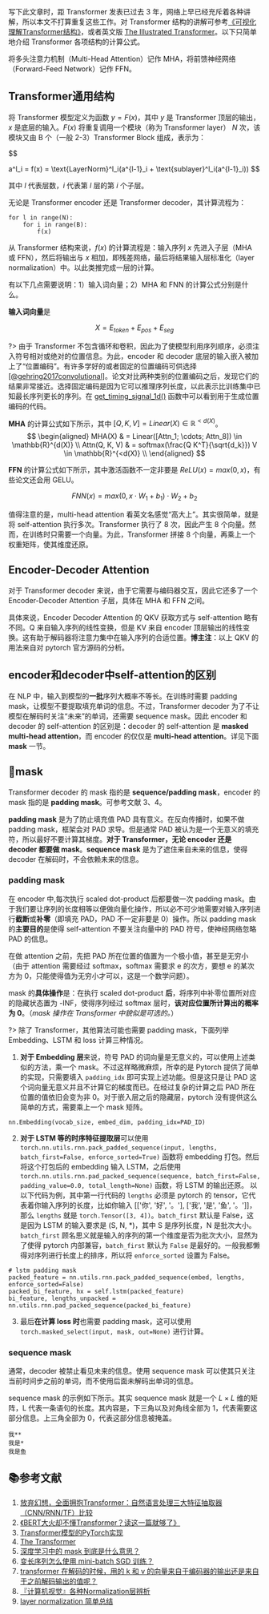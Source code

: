 写下此文章时，距 Transformer 发表已过去 3 年，网络上早已经充斥着各种讲解，所以本文不打算重复这些工作。对 Transformer 结构的讲解可参考[《可视化理解Transformer结构》](https://zhuanlan.zhihu.com/p/59629215)，或者英文版 [The Illustrated Transformer](https://jalammar.github.io/illustrated-transformer/)。以下只简单地介绍 Transformer 各项结构的计算公式。

将多头注意力机制（Multi-Head Attention）记作 MHA，将前馈神经网络（Forward-Feed Network）记作 FFN。

## Transformer通用结构

将 Transformer 模型定义为函数 $y = F(x)$，其中 $y$ 是 Transformer 顶层的输出，$x$ 是底层的输入。$F(x)$ 将重复调用一个模块（称为 Transformer layer） $N$ 次，该模块又由 B 个（一般 2-3）Transformer Block 组成，表示为：

$$

a^l_i = f(x) = \text{LayerNorm}^l_i(a^{l-1}_i + \text{sublayer}^l_i(a^{l-1}_i))
$$

其中 $l$ 代表层数，$i$ 代表第 $l$ 层的第 $i$ 个子层。

无论是 Transformer encoder 还是 Transformer decoder，其计算流程为：

```
for l in range(N):
	for i in range(B):
		f(x)
```

从 Transformer 结构来说，$f(x)$ 的计算流程是：输入序列 $x$ 先进入子层（MHA 或 FFN），然后将输出与 $x$ 相加，即残差网络，最后将结果输入层标准化（layer normalization）中。以此类推完成一层的计算。

有以下几点需要说明：1）输入词向量；2）MHA 和 FNN 的计算公式分别是什么。

**输入词向量**是

$$X = E_{token} + E_{pos} + E_{seg}
$$

?> 由于 Transformer 不包含循环和卷积，因此为了使模型利用序列顺序，必须注入符号相对或绝对的位置信息。为此，encoder 和 decoder 底层的输入嵌入被加上了“位置编码”。有许多学好的或者固定的位置编码可供选择[[@gehring2017convolutional]](#gehring2017convolutional)。论文对比两种类别的位置编码之后，发现它们的结果非常接近。选择固定编码是因为它可以推理序列长度，以此表示比训练集中已知最长序列更长的序列。在 [get_timing_signal_1d()](https://github.com/tensorflow/tensor2tensor/blob/23bd23b9830059fbc349381b70d9429b5c40a139/tensor2tensor/layers/common_attention.py#L387) 函数中可以看到用于生成位置编码的代码。

**MHA** 的计算公式如下所示，其中 $[Q, K, V] = Linear(X) \in \mathbb{R}^{<d(X)}$。
$$
\begin{aligned}
	MHA(X) & = Linear([Attn_1; \cdots; Attn_8]) \in \mathbb{R}^{d(X)} \\
	Attn(Q, K, V) & = softmax(\frac{Q K^T}{\sqrt{d_k}}) V \in \mathbb{R}^{<d(X)} \\
\end{aligned}
$$

**FFN** 的计算公式如下所示，其中激活函数不一定非要是 $ReLU(x) = max(0, x)$，有些论文还会用 $\text{GELU}$。

$$FNN(x) = max(0, x \cdot W_1 + b_1) \cdot W_2 + b_2
$$

值得注意的是，multi-head attention 看英文名感觉“高大上”。其实很简单，就是将 self-attention 执行多次。Transformer 执行了 8 次，因此产生 8 个向量。然而，在训练时只需要一个向量。为此，Transformer 拼接 8 个向量，再乘上一个权重矩阵，使其维度还原。

## Encoder-Decoder Attention
对于 Transformer decoder 来说，由于它需要与编码器交互，因此它还多了一个 Encoder-Decoder Attention 子层，具体在 MHA 和 FFN 之间。

具体来说，Encoder Decoder Attention 的 QKV 获取方式与 self-attention 略有不同。Q 来自输入序列的线性变换，但是 KV 来自 encoder 顶层输出的线性变换。这有助于解码器将注意力集中在输入序列的合适位置。**博主注**：以上 QKV 的用法来自对 pytorch 官方源码的分析。

## encoder和decoder中self-attention的区别
在 NLP 中，输入到模型的**一批**序列大概率不等长。在训练时需要 padding mask，让模型不要提取填充单词的信息。不过，Transformer decoder 为了不让模型在解码时关注“未来”的单词，还需要 sequence mask。因此 encoder 和 decoder 的 self-attention 的区别是：decoder 的 self-attention 是 **masked multi-head attention**，而 encoder 的仅仅是 **multi-head attention**。详见下面 **mask** 一节。

## 🤿mask
Transformer decoder 的 mask 指的是 **sequence/padding mask**，encoder 的 mask 指的是 **padding mask**。可参考文献 3、4。

**padding mask** 是为了防止填充值 PAD 具有意义。在反向传播时，如果不做 padding mask，框架会对 PAD 求导。但是通常 PAD 被认为是一个无意义的填充符，所以最好不要计算其梯度。**对于 Transformer，无论 encoder 还是 decoder 都要做 mask**。**sequence mask** 是为了遮住来自未来的信息，使得 decoder 在解码时，不会依赖未来的信息。

### padding mask
在 encoder 中,每次执行 scaled dot-product 后都要做一次 padding mask。由于我们要让序列的长度相等以便做向量化操作，所以必不可少地需要对输入序列进行**截断**或**补零**（即填充 PAD，PAD 不一定非要是 0）操作。所以 padding mask 的**主要目的**是使得 self-attention 不要关注向量中的 PAD 符号，使神经网络忽略 PAD 的信息。

在做 attention 之前，先把 PAD 所在位置的值置为一个极小值，甚至是无穷小（由于 attention 需要经过 softmax，softmax 需要求 e 的次方，要想 e 的某次方为 0，只能使得值为无穷小才可以，这是一个数学问题）。

mask 的**具体操作**是：在执行 scaled dot-product **后**，将序列中补零位置所对应的隐藏状态置为 -INF，使得序列经过 softmax 层时，**该对应位置所计算出的概率为 0**。（*mask 操作在 Transformer 中貌似是可选的。*）

?> 除了 Transformer，其他算法可能也需要 padding mask，下面列举 Embedding、LSTM 和 loss 计算三种情况。

1. **对于 Embedding 层**来说，符号 PAD 的词向量是无意义的，可以使用上述类似的方法，乘一个 mask。不过这样略微麻烦，所幸的是 Pytorch 提供了简单的实现，只需要填入 `padding_idx` 即可实现上述功能。但是这只是让 PAD 这个词向量无意义并且不计算它的梯度而已。在经过复杂的计算之后 PAD 所在位置的值依旧会变为非 0。对于嵌入层之后的隐藏层，pytorch 没有提供这么简单的方式，需要乘上一个 mask 矩阵。
```
nn.Embedding(vocab_size, embed_dim, padding_idx=PAD_ID)
```
2. **对于 LSTM 等的时序特征提取层**可以使用 `torch.nn.utils.rnn.pack_padded_sequence(input, lengths, batch_first=False, enforce_sorted=True)` 函数将 embedding 打包。然后将这个打包后的 embedding 输入 LSTM，之后使用 `torch.nn.utils.rnn.pad_packed_sequence(sequence, batch_first=False, padding_value=0.0, total_length=None)` 函数，将 LSTM 的输出还原。
以以下代码为例，其中第一行代码的 `lengths` 必须是 pytorch 的 tensor，它代表着你输入序列的长度，比如你输入 [['你', '好', '。'], ['我', '是', '鱼', '。']]，那么 `lengths` 就是 `torch.Tensor([3, 4])`。`batch_first` 默认是 False，这是因为 LSTM 的输入要求是 (S, N, *)，其中 S 是序列长度，N 是批次大小。`batch_first` 顾名思义就是输入的序列的第一个维度是否为批次大小，显然为了使得 pytorch 内部兼容，`batch_first` 默认为 `False` 是最好的。一般我都懒得对序列进行长度上的排序，所以将 `enforce_sorted` 设置为 False。
```
# lstm padding mask
packed_feature = nn.utils.rnn.pack_padded_sequence(embed, lengths, enforce_sorted=False)
packed_bi_feature, hx = self.lstm(packed_feature)
bi_feature, lengths_unpacked = nn.utils.rnn.pad_packed_sequence(packed_bi_feature)
```
3. 最后**在计算 loss 时**也需要 padding mask，这可以使用 `torch.masked_select(input, mask, out=None)` 进行计算。

### sequence mask
通常，decoder 被禁止看见未来的信息。使用 sequence mask 可以使其只关注当前时间步之前的单词，而不使用后面未解码出单词的信息。

sequence mask 的示例如下所示。其实 sequence mask 就是一个 $L \times L$ 维的矩阵，L 代表一条语句的长度。其内容是，下三角以及对角线全部为 1，代表需要这部分信息。上三角全部为 0，代表这部分信息被掩盖。

```
我**
我是*
我是鱼
```

## 📚参考文献
1. [放弃幻想，全面拥抱Transformer：自然语言处理三大特征抽取器（CNN/RNN/TF）比较](https://zhuanlan.zhihu.com/p/54743941)
2. [《BERT大火却不懂Transformer？读这一篇就够了》](https://zhuanlan.zhihu.com/p/54356280)
1. [Transformer模型的PyTorch实现](https://luozhouyang.github.io/transformer/)
2. [The Transformer](https://www.jianshu.com/p/405bc8d041e0)
3. [深度学习中的 mask 到底是什么意思？](https://www.zhihu.com/question/320615749/answer/1080485410)
4. [变长序列怎么使用 mini-batch SGD 训练？](https://www.zhihu.com/question/264501322/answer/433784349)
5. [transformer 在解码的时候，用的 k 和 v 的向量来自于编码器的输出还是来自于之前解码输出的值呢？](https://www.zhihu.com/question/347366108/answer/832932755)
6. [『计算机视觉』各种Normalization层辨析](https://www.cnblogs.com/hellcat/p/9735041.html#_label3_0) 
7. [layer normalization 简单总结](https://www.jianshu.com/p/c357c5717a60)

<textarea id="bibtex_input" style="display:none;">
@article{vaswani2017attention,
  title={Attention is all you need},
  author={Vaswani, Ashish and Shazeer, Noam and Parmar, Niki and Uszkoreit, Jakob and Jones, Llion and Gomez, Aidan N and Kaiser, {\L}ukasz and Polosukhin, Illia},
  journal={Advances in neural information processing systems},
  volume={30},
  pages={5998--6008},
  year={2017}
}
@article{gehring2017convolutional,
  title={Convolutional sequence to sequence learning},
  author={Gehring, Jonas and Auli, Michael and Grangier, David and Yarats, Denis and Dauphin, Yann N},
  journal={arXiv preprint arXiv:1705.03122},
  year={2017}
}
</textarea>
